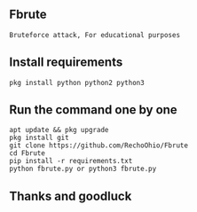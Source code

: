 ## Fbrute
```
Bruteforce attack, For educational purposes
```
## Install requirements 
```
pkg install python python2 python3
```
## Run the command one by one
```
apt update && pkg upgrade 
pkg install git
git clone https://github.com/RechoOhio/Fbrute
cd Fbrute
pip install -r requirements.txt
python fbrute.py or python3 fbrute.py
```
## Thanks and goodluck 
